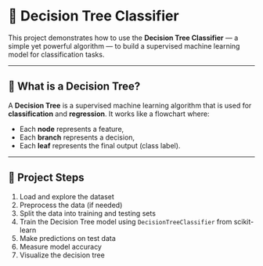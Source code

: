 # 🌳 Decision Tree Classifier

This project demonstrates how to use the **Decision Tree Classifier** — a simple yet powerful algorithm — to build a supervised machine learning model for classification tasks.

---

## 🧠 What is a Decision Tree?

A **Decision Tree** is a supervised machine learning algorithm that is used for **classification** and **regression**. It works like a flowchart where:
- Each **node** represents a feature,
- Each **branch** represents a decision,
- Each **leaf** represents the final output (class label).

---

## 🚀 Project Steps

1. Load and explore the dataset  
2. Preprocess the data (if needed)  
3. Split the data into training and testing sets  
4. Train the Decision Tree model using `DecisionTreeClassifier` from scikit-learn  
5. Make predictions on test data  
6. Measure model accuracy  
7. Visualize the decision tree
